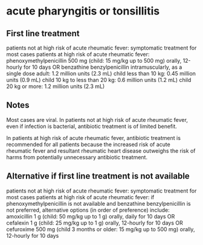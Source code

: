 # acute pharyngitis or tonsillitis

## First line treatment

patients not at high risk of acute
rheumatic fever:
symptomatic treatment for most cases
patients at high risk of acute rheumatic
fever:
phenoxymethylpenicillin 500 mg (child:
15 mg/kg up to 500 mg) orally, 12-hourly
for 10 days
OR
benzathine benzylpenicillin
intramuscularly, as a single dose
adult: 1.2 million units (2.3 mL)
child less than 10 kg:
 0.45 million units (0.9 mL)
child 10 kg to less than 20 kg:
 0.6 million units (1.2 mL)
child 20 kg or more:
 1.2 million units (2.3 mL)



## Notes

Most cases are viral. In patients not at high risk of acute rheumatic
fever, even if infection is bacterial, antibiotic treatment is of limited
benefit.

In patients at high risk of acute rheumatic fever, antibiotic treatment
is recommended for all patients because the increased risk of acute
rheumatic fever and resultant rheumatic heart disease outweighs
the risk of harms from potentially unnecessary antibiotic treatment.

## Alternative if first line treatment is not available

patients not at high risk of acute rheumatic fever:
symptomatic treatment for most cases
patients at high risk of acute rheumatic fever:
if phenoxymethylpenicillin is not available and benzathine
benzylpenicillin is not preferred, alternative options (in order of
preference) include:
amoxicillin 1 g (child: 50 mg/kg up to 1 g) orally, daily for 10 days
OR
cefalexin 1 g (child: 25 mg/kg up to 1 g) orally, 12-hourly for 10 days
OR
cefuroxime 500 mg (child 3 months or older: 15 mg/kg up to 500 mg)
orally, 12-hourly for 10 days